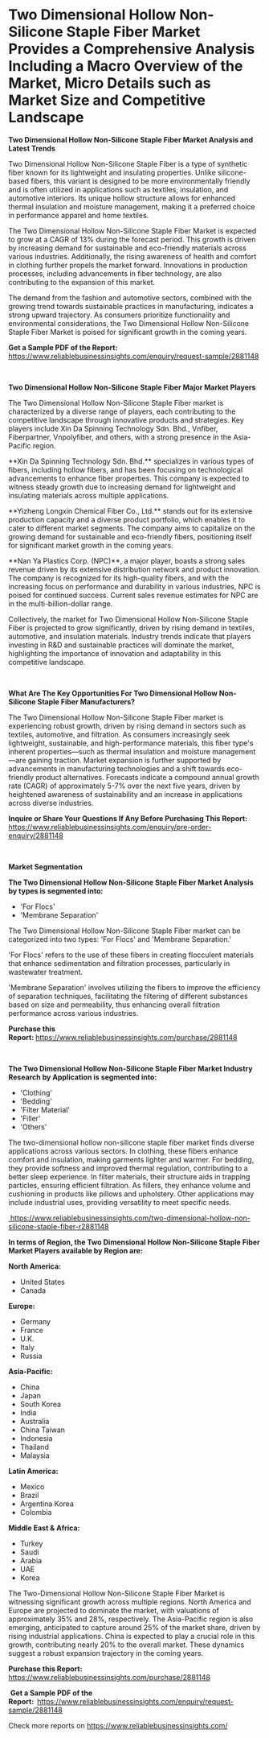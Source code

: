 <p><h1>Two Dimensional Hollow Non-Silicone Staple Fiber Market Provides a Comprehensive Analysis Including a Macro Overview of the Market, Micro Details such as Market Size and Competitive Landscape</h1></p><p><strong>Two Dimensional Hollow Non-Silicone Staple Fiber Market Analysis and Latest Trends</strong></p>
<p><p>Two Dimensional Hollow Non-Silicone Staple Fiber is a type of synthetic fiber known for its lightweight and insulating properties. Unlike silicone-based fibers, this variant is designed to be more environmentally friendly and is often utilized in applications such as textiles, insulation, and automotive interiors. Its unique hollow structure allows for enhanced thermal insulation and moisture management, making it a preferred choice in performance apparel and home textiles.</p><p>The Two Dimensional Hollow Non-Silicone Staple Fiber Market is expected to grow at a CAGR of 13% during the forecast period. This growth is driven by increasing demand for sustainable and eco-friendly materials across various industries. Additionally, the rising awareness of health and comfort in clothing further propels the market forward. Innovations in production processes, including advancements in fiber technology, are also contributing to the expansion of this market. </p><p>The demand from the fashion and automotive sectors, combined with the growing trend towards sustainable practices in manufacturing, indicates a strong upward trajectory. As consumers prioritize functionality and environmental considerations, the Two Dimensional Hollow Non-Silicone Staple Fiber Market is poised for significant growth in the coming years.</p></p>
<p><strong>Get a Sample PDF of the Report:&nbsp;</strong> <a href="https://www.reliablebusinessinsights.com/enquiry/request-sample/2881148?utm_campaign=3170&utm_medium=2&utm_source=Github&utm_content=ia&utm_term=12032025&utm_id=two-dimensional-hollow-non-silicone-staple-fiber">https://www.reliablebusinessinsights.com/enquiry/request-sample/2881148</a></p>
<p>&nbsp;</p>
<p><strong>Two Dimensional Hollow Non-Silicone Staple Fiber Major Market Players</strong></p>
<p><p>The Two Dimensional Hollow Non-Silicone Staple Fiber market is characterized by a diverse range of players, each contributing to the competitive landscape through innovative products and strategies. Key players include Xin Da Spinning Technology Sdn. Bhd., Vnfiber, Fiberpartner, Vnpolyfiber, and others, with a strong presence in the Asia-Pacific region.</p><p>**Xin Da Spinning Technology Sdn. Bhd.** specializes in various types of fibers, including hollow fibers, and has been focusing on technological advancements to enhance fiber properties. This company is expected to witness steady growth due to increasing demand for lightweight and insulating materials across multiple applications.</p><p>**Yizheng Longxin Chemical Fiber Co., Ltd.** stands out for its extensive production capacity and a diverse product portfolio, which enables it to cater to different market segments. The company aims to capitalize on the growing demand for sustainable and eco-friendly fibers, positioning itself for significant market growth in the coming years.</p><p>**Nan Ya Plastics Corp. (NPC)**, a major player, boasts a strong sales revenue driven by its extensive distribution network and product innovation. The company is recognized for its high-quality fibers, and with the increasing focus on performance and durability in various industries, NPC is poised for continued success. Current sales revenue estimates for NPC are in the multi-billion-dollar range.</p><p>Collectively, the market for Two Dimensional Hollow Non-Silicone Staple Fiber is projected to grow significantly, driven by rising demand in textiles, automotive, and insulation materials. Industry trends indicate that players investing in R&D and sustainable practices will dominate the market, highlighting the importance of innovation and adaptability in this competitive landscape.</p></p>
<p>&nbsp;</p>
<p><strong>What Are The Key Opportunities For Two Dimensional Hollow Non-Silicone Staple Fiber Manufacturers?</strong></p>
<p><p>The Two Dimensional Hollow Non-Silicone Staple Fiber market is experiencing robust growth, driven by rising demand in sectors such as textiles, automotive, and filtration. As consumers increasingly seek lightweight, sustainable, and high-performance materials, this fiber type's inherent properties—such as thermal insulation and moisture management—are gaining traction. Market expansion is further supported by advancements in manufacturing technologies and a shift towards eco-friendly product alternatives. Forecasts indicate a compound annual growth rate (CAGR) of approximately 5-7% over the next five years, driven by heightened awareness of sustainability and an increase in applications across diverse industries.</p></p>
<p><strong>Inquire or Share Your Questions If Any Before Purchasing This Report:</strong> <a href="https://www.reliablebusinessinsights.com/enquiry/pre-order-enquiry/2881148?utm_campaign=3170&utm_medium=2&utm_source=Github&utm_content=ia&utm_term=12032025&utm_id=two-dimensional-hollow-non-silicone-staple-fiber">https://www.reliablebusinessinsights.com/enquiry/pre-order-enquiry/2881148</a></p>
<p>&nbsp;</p>
<p><strong>Market Segmentation</strong></p>
<p><strong>The Two Dimensional Hollow Non-Silicone Staple Fiber Market Analysis by types is segmented into:</strong></p>
<p><ul><li>'For Flocs'</li><li>'Membrane Separation'</li></ul></p>
<p><p>The Two Dimensional Hollow Non-Silicone Staple Fiber market can be categorized into two types: 'For Flocs' and 'Membrane Separation.' </p><p>'For Flocs' refers to the use of these fibers in creating flocculent materials that enhance sedimentation and filtration processes, particularly in wastewater treatment. </p><p>'Membrane Separation' involves utilizing the fibers to improve the efficiency of separation techniques, facilitating the filtering of different substances based on size and permeability, thus enhancing overall filtration performance across various industries.</p></p>
<p><strong>Purchase this Report:&nbsp;</strong><a href="https://www.reliablebusinessinsights.com/purchase/2881148?utm_campaign=3170&utm_medium=2&utm_source=Github&utm_content=ia&utm_term=12032025&utm_id=two-dimensional-hollow-non-silicone-staple-fiber">https://www.reliablebusinessinsights.com/purchase/2881148</a></p>
<p>&nbsp;</p>
<p><strong>The Two Dimensional Hollow Non-Silicone Staple Fiber Market Industry Research by Application is segmented into:</strong></p>
<p><ul><li>'Clothing'</li><li>'Bedding'</li><li>'Filter Material'</li><li>'Filler'</li><li>'Others'</li></ul></p>
<p><p>The two-dimensional hollow non-silicone staple fiber market finds diverse applications across various sectors. In clothing, these fibers enhance comfort and insulation, making garments lighter and warmer. For bedding, they provide softness and improved thermal regulation, contributing to a better sleep experience. In filter materials, their structure aids in trapping particles, ensuring efficient filtration. As fillers, they enhance volume and cushioning in products like pillows and upholstery. Other applications may include industrial uses, providing versatility to meet specific needs.</p></p>
<p><a href="https://www.reliablebusinessinsights.com/two-dimensional-hollow-non-silicone-staple-fiber-r2881148?utm_campaign=3170&utm_medium=2&utm_source=Github&utm_content=ia&utm_term=12032025&utm_id=two-dimensional-hollow-non-silicone-staple-fiber">&nbsp;https://www.reliablebusinessinsights.com/two-dimensional-hollow-non-silicone-staple-fiber-r2881148</a></p>
<p><strong>In terms of Region, the Two Dimensional Hollow Non-Silicone Staple Fiber Market Players available by Region are:</strong></p>
<p>
    <p> <strong> North America: </strong>
        <ul>
            <li>United States</li>
            <li>Canada</li>
        </ul>
        </p> 
    <p> <strong> Europe: </strong>
        <ul>
            <li>Germany</li>
            <li>France</li>
            <li>U.K.</li>
            <li>Italy</li>
            <li>Russia</li>
        </ul>
        </p> 
    <p> <strong> Asia-Pacific: </strong>
        <ul>
            <li>China</li>
            <li>Japan</li>
            <li>South Korea</li>
            <li>India</li>
            <li>Australia</li>
            <li>China Taiwan</li>
            <li>Indonesia</li>
            <li>Thailand</li>
            <li>Malaysia</li>
        </ul>
        </p> 
    <p> <strong> Latin America: </strong>
        <ul>
            <li>Mexico</li>
            <li>Brazil</li>
            <li>Argentina Korea</li>
            <li>Colombia</li>
        </ul>
        </p> 
    <p> <strong> Middle East & Africa: </strong>
        <ul>
            <li>Turkey</li>
            <li>Saudi</li>
            <li>Arabia</li>
            <li>UAE</li>
            <li>Korea</li>
        </ul>
    </p>
    </p>
<p><p>The Two-Dimensional Hollow Non-Silicone Staple Fiber Market is witnessing significant growth across multiple regions. North America and Europe are projected to dominate the market, with valuations of approximately 35% and 28%, respectively. The Asia-Pacific region is also emerging, anticipated to capture around 25% of the market share, driven by rising industrial applications. China is expected to play a crucial role in this growth, contributing nearly 20% to the overall market. These dynamics suggest a robust expansion trajectory in the coming years.</p></p>
<p><strong>Purchase this Report: </strong><a href="https://www.reliablebusinessinsights.com/purchase/2881148?utm_campaign=3170&utm_medium=2&utm_source=Github&utm_content=ia&utm_term=12032025&utm_id=two-dimensional-hollow-non-silicone-staple-fiber">https://www.reliablebusinessinsights.com/purchase/2881148</a></p>
<p>&nbsp;<strong>Get a Sample PDF of the Report:&nbsp;&nbsp;</strong><a href="https://www.reliablebusinessinsights.com/enquiry/request-sample/2881148?utm_campaign=3170&utm_medium=2&utm_source=Github&utm_content=ia&utm_term=12032025&utm_id=two-dimensional-hollow-non-silicone-staple-fiber">https://www.reliablebusinessinsights.com/enquiry/request-sample/2881148</a></p>
<p><strong></strong></p>
<p>Check more reports on <a href="https://www.reliablebusinessinsights.com/?utm_campaign=3170&utm_medium=2&utm_source=Github&utm_content=ia&utm_term=12032025&utm_id=two-dimensional-hollow-non-silicone-staple-fiber">https://www.reliablebusinessinsights.com/</a></p>